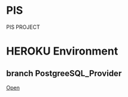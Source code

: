# PIS
PIS PROJECT

# HEROKU Environment
## branch PostgreeSQL_Provider
[Open](https://cft-service.herokuapp.com)

